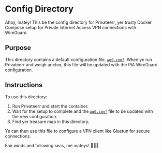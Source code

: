 # Config Directory

Ahoy, matey! This be the config directory for Privateerr, yer trusty Docker Compose setup for Private Internet Access VPN connections with WireGuard.

## Purpose

This directory contains a default configuration file, [`wg0.conf`](./wg0.conf). When ye run Privateerr and weigh anchor, this file will be updated with the PIA WireGuard configuration.

## Instructions

To use this directory:

1. Run Privateerr and start the container.
2. Wait for the setup to complete and the [`wg0.conf`](./wg0.conf) file to be updated with the new configuration.
3. Find yer treasure map in this directory.

Ye can then use this file to configure a VPN client like Gluetun for secure connections.

Fair winds and following seas, me mateys! 🌊🏴‍☠️
